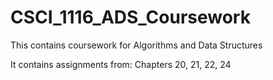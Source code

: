 # CSCI_1116_ADS_Coursework

This contains coursework for Algorithms and Data Structures

It contains assignments from: Chapters 20, 21, 22, 24
